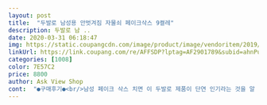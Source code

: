 ```yaml
---
layout: post 
title:  "두발로 남성용 안벗겨짐 자물쇠 페이크삭스 9켤레" 
description: 두발로 남 ..
date: 2020-03-31 06:18:47 
img: https://static.coupangcdn.com/image/product/image/vendoritem/2019/05/30/4262175787/1b467481-b538-42b2-b980-0c65f0ab676f.jpg 
linkUrl: https://link.coupang.com/re/AFFSDP?lptag=AF2901789&subid=ahnPublicAsk&pageKey=173827231&itemId=496544382&vendorItemId=4262175787&traceid=V0-113-c8e1958d121b014a 
categories: [1008] 
color: 7E57C2 
price: 8800 
author: Ask View Shop 
cont:  "●구매후기●<br/>남성 페이크 삭스 치면 이 두발로 제품이 단연 인기라는 것을 알 수 있어요.<br/> 그때나 지금이나 말이죠.<br/> 하지만... <br/> 흰색과 검정색 두가지를 모두 사야했기에 전, 좀 더 싼 제품으로 사줬다지요.<br/> ㅋ 그래도 반년 넘게 잘 신었는데 빨래하면서 보니 내가 봐도 이제는 보내줘야 할 것 같아서 이번에는 좀 더 업그레이드 시켜서 이 두발로 제품으로 구매해줬어요.<br/><br/>남성용 신어보세요<br/>남성용으로 신어야<br/>남편은 신발사이즈 265를 신구요, 불편함이 전혀 없다고 합니다.<br/> 발볼도 좀 많이 넓은 편이에요.<br/><br/>뒷꿈치 부분이 저런식이라 안벗겨지는듯.<br/>.<br/> 대체로 만족합니다.<br/>.<br/><br/>물론 아직 세탁을 해보지 않아서 세탁 후에는 어떻게 될지 알지는 못하겠지만 아직까지는 매우 만족합니다.<br/> 소모성 제품이라 언젠가는 버려야 할 때가 오긴하겠지만 그래도 앞의 제품처럼 한번 세탁하고 나니 쭈욱 늘어나지만 않았으면 좋겠네요.<br/> ㅋ<br/>발이 더 편안하더라구요<br/>벗김 방지 실리콘의 경우, 앞에 샀던 제품은 일자로 뒷굼치쪽에 살짝 있는 반면에 이 두발로 제품은 뭔가 무늬가 있네요.<br/> 그 무늬를 그냥 만들지는 않은 것 같기에 좀 더 다를거라 생각하고 있답니다.<br/><br/>아들과 함께 반반씩 나누려고 구매했어요<br/>안벗겨지고 좋네요<br/>앞에 저렴하지만 그나마 잘 신은 그 제품은 싸그리 모아서 쓰레기통에 버리고 이번에도 흰색과 검정색 두가지 종류를 사서 양말통에 가득 넣어 채워줬답니다.<br/> 어제는 흰색, 오늘은 검정색, 기분따라서 이틀동안 다 신어봤네요.<br/> 오늘 신으면서 확실히 앞의 제품보다 좋다고 합니다.<br/> 가격이 저렴하다고 무조건 품질이 떨어지는 건 아니라고 생각하고 비싸다고 무조건 품질이 좋다고 생각지는 않지만 사진 찍으면서 보니 확실히 이전 상품보다 좋기는 하네요.<br/> ㅎㅎㅎ<br/>여성분들... <br/> 발볼넓고 발치수 크신분들 저처럼<br/>저는 발이 250인데 발볼이 넓어서<br/>훨씬 편하신걸 느끼실거예요<br/>" 
---
```

